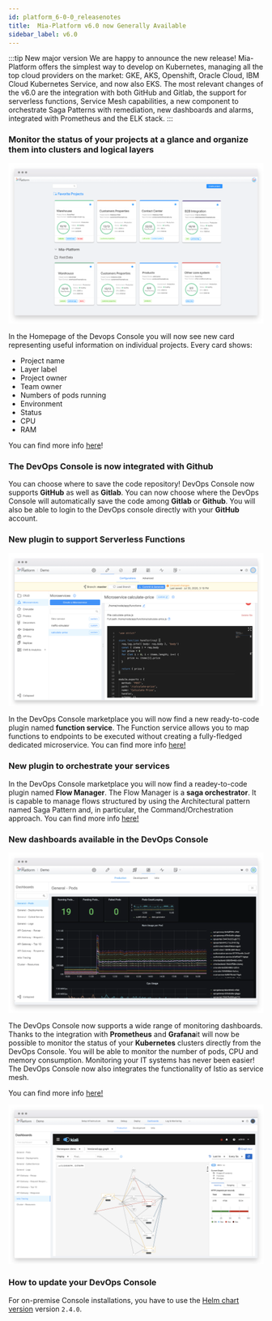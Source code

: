 ```yaml
---
id: platform_6-0-0_releasenotes
title:  Mia-Platform v6.0 now Generally Available
sidebar_label: v6.0
---
```

:::tip New major version
We are happy to announce the new release! Mia-Platform offers the simplest way to develop on Kubernetes, managing all the top cloud providers on the market: GKE, AKS, Openshift, Oracle Cloud, IBM Cloud Kubernetes Service, and now also EKS. The most relevant changes of the v6.0 are the integration with both GitHub and Gitlab, the support for serverless functions, Service Mesh capabilities, a new component to orchestrate Saga Patterns with remediation, new dashboards and alarms, integrated with Prometheus and the ELK stack.
:::

### Monitor the status of your projects at a glance and organize them into clusters and logical layers

![cards layout](img/cards-layout.png)

In the Homepage of the Devops Console you will now see new card representing useful information on individual projects. Every card shows:

* Project name
* Layer label
* Project owner
* Team owner
* Numbers of pods running
* Environment
* Status
* CPU
* RAM

You can find more info [here](https://docs.mia-platform.eu/docs/development_suite/set-up-infrastructure/create-project)!

### The DevOps Console is now integrated with Github

You can choose where to save the code repository! DevOps Console now supports **GitHub** as well as **Gitlab**. You can now choose where the DevOps Console will automatically save the code among **Gitlab** or **Github**. You will also be able to login to the DevOps console directly with your **GitHub** account.

### New plugin to support Serverless Functions

![cards layout](img/function_service.png)

In the DevOps Console marketplace you will now find a new ready-to-code plugin named **function service**. The Function service allows you to map functions to endpoints to be executed without creating a fully-fledged dedicated microservice. You can find more info [here!](https://docs.mia-platform.eu/docs/runtime_suite/function-service/configuration)

### New plugin to orchestrate your services

In the DevOps Console marketplace you will now find a readey-to-code plugin named **Flow Manager**. The Flow Manager is a **saga orchestrator**. It is capable to manage flows structured by using the Architectural pattern named Saga Pattern and, in particular, the Command/Orchestration approach. You can find more info [here!](https://docs.mia-platform.eu/docs/runtime_suite/flow-manager/index)

### New dashboards available in the DevOps Console

![cards layout](img/grafana.png)

The DevOps Console now supports a wide range of monitoring dashboards. Thanks to the integration with **Prometheus** and **Grafana**it will now be possible to monitor the status of your **Kubernetes** clusters directly from the DevOps Console. You will be able to monitor the number of pods, CPU and memory consumption. Monitoring your IT systems has never been easier!
The DevOps Console now also integrates the functionality of Istio as service mesh.

You can find more info [here!](https://docs.mia-platform.eu/docs/business_suite/data-visualization#dashboard-configution)

![cards layout](img/Kiali.png)

### How to update your DevOps Console

For on-premise Console installations, you have to use the [Helm chart version](https://git.tools.mia-platform.eu/platform/devops/console-helm-chart) version `2.4.0`.
